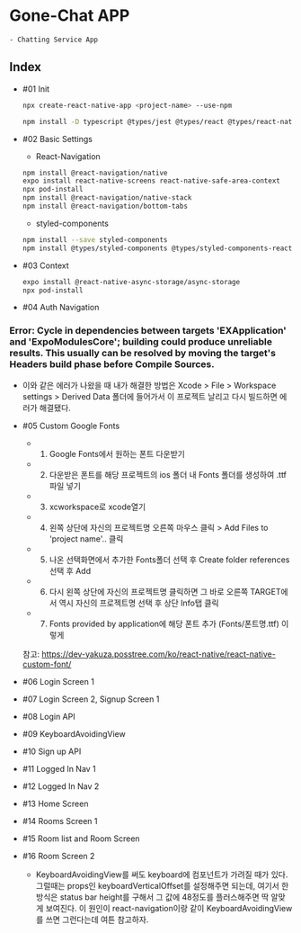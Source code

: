 # Gone-Chat APP

    - Chatting Service App

## Index

- #01 Init

  ```bash
  npx create-react-native-app <project-name> --use-npm

  npm install -D typescript @types/jest @types/react @types/react-native @types/react-test-renderer
  ```

- #02 Basic Settings

  - React-Navigation

  ```bash
  npm install @react-navigation/native
  expo install react-native-screens react-native-safe-area-context
  npx pod-install
  npm install @react-navigation/native-stack
  npm install @react-navigation/bottom-tabs
  ```

  - styled-components

  ```bash
  npm install --save styled-components
  npm install @types/styled-components @types/styled-components-react-native
  ```

- #03 Context

  ```bash
  expo install @react-native-async-storage/async-storage
  npx pod-install
  ```

- #04 Auth Navigation

### Error: Cycle in dependencies between targets 'EXApplication' and 'ExpoModulesCore'; building could produce unreliable results. This usually can be resolved by moving the target's Headers build phase before Compile Sources.

- 이와 같은 에러가 나왔을 때 내가 해결한 방법은 Xcode > File > Workspace settings > Derived Data 폴더에 들어가서 이 프로젝트 날리고 다시 빌드하면 에러가 해결됐다.

- #05 Custom Google Fonts

  - 1. Google Fonts에서 원하는 폰트 다운받기
  - 2. 다운받은 폰트를 해당 프로젝트의 ios 폴더 내 Fonts 폴더를 생성하여 .ttf파일 넣기
  - 3. xcworkspace로 xcode열기
  - 4. 왼쪽 상단에 자신의 프로젝트명 오른쪽 마우스 클릭 > Add Files to 'project name'.. 클릭
  - 5. 나온 선택화면에서 추가한 Fonts폴더 선택 후 Create folder references 선택 후 Add
  - 6. 다시 왼쪽 상단에 자신의 프로젝트명 클릭하면 그 바로 오른쪽 TARGET에서 역시 자신의 프로젝트명 선택 후 상단 Info탭 클릭
  - 7. Fonts provided by application에 해당 폰트 추가 (Fonts/폰트명.ttf) 이렇게

  참고: https://dev-yakuza.posstree.com/ko/react-native/react-native-custom-font/

- #06 Login Screen 1

- #07 Login Screen 2, Signup Screen 1

- #08 Login API

- #09 KeyboardAvoidingView

- #10 Sign up API

- #11 Logged In Nav 1

- #12 Logged In Nav 2

- #13 Home Screen

- #14 Rooms Screen 1

- #15 Room list and Room Screen

- #16 Room Screen 2

  - KeyboardAvoidingView를 써도 keyboard에 컴포넌트가 가려질 때가 있다. 그럴때는 props인 keyboardVerticalOffset를 설정해주면 되는데,
    여기서 한 방식은 status bar height를 구해서 그 값에 48정도를 플러스해주면 딱 알맞게 보여진다. 이 원인이 react-navigation이랑 같이 KeyboardAvoidingView를 쓰면 그런다는데 여튼 참고하자.

